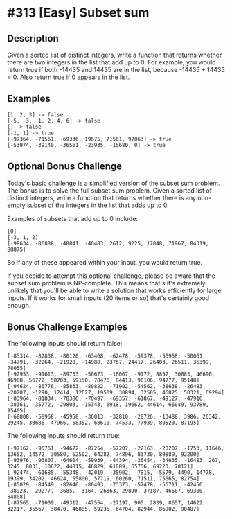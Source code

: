 # #313 [Easy] Subset sum
## Description
Given a sorted list of distinct integers, write a function that returns whether there are two integers in the list that add up to 0.
For example, you would return true if both -14435 and 14435 are in the list, because -14435 + 14435 = 0.
Also return true if 0 appears in the list.

## Examples
```
[1, 2, 3] -> false
[-5, -3, -1, 2, 4, 6] -> false
[] -> false
[-1, 1] -> true
[-97364, -71561, -69336, 19675, 71561, 97863] -> true
[-53974, -39140, -36561, -23935, -15680, 0] -> true
```

## Optional Bonus Challenge
Today's basic challenge is a simplified version of the subset sum problem.
The bonus is to solve the full subset sum problem.
Given a sorted list of distinct integers, write a function that returns whether there is any non-empty subset of the integers in the list that adds up to 0.

Examples of subsets that add up to 0 include:
```
[0]
[-3, 1, 2]
[-98634, -86888, -48841, -40483, 2612, 9225, 17848, 71967, 84319, 88875]
```
So if any of these appeared within your input, you would return true.

If you decide to attempt this optional challenge, please be aware that the subset sum problem is NP-complete. This means that's it's extremely unlikely that you'll be able to write a solution that works efficiently for large inputs. If it works for small inputs (20 items or so) that's certainly good enough.

## Bonus Challenge Examples
The following inputs should return false:
```
[-83314, -82838, -80120, -63468, -62478, -59378, -56958, -50061, -34791, -32264, -21928, -14988, 23767, 24417, 26403, 26511, 36399, 78055]
[-92953, -91613, -89733, -50673, -16067, -9172, 8852, 30883, 46690, 46968, 56772, 58703, 59150, 78476, 84413, 90106, 94777, 95148]
[-94624, -86776, -85833, -80822, -71902, -54562, -38638, -26483, -20207, -1290, 12414, 12627, 19509, 30894, 32505, 46825, 50321, 69294]
[-83964, -81834, -78386, -70497, -69357, -61867, -49127, -47916, -38361, -35772, -29803, -15343, 6918, 19662, 44614, 66049, 93789, 95405]
[-68808, -58968, -45958, -36013, -32810, -28726, -13488, 3986, 26342, 29245, 30686, 47966, 58352, 68610, 74533, 77939, 80520, 87195]
```

The following inputs should return true:
```
[-97162, -95761, -94672, -87254, -57207, -22163, -20207, -1753, 11646, 13652, 14572, 30580, 52502, 64282, 74896, 83730, 89889, 92200]
[-93976, -93807, -64604, -59939, -44394, -36454, -34635, -16483, 267, 3245, 8031, 10622, 44815, 46829, 61689, 65756, 69220, 70121]
[-92474, -61685, -55348, -42019, -35902, -7815, -5579, 4490, 14778, 19399, 34202, 46624, 55800, 57719, 60260, 71511, 75665, 82754]
[-85029, -84549, -82646, -80493, -73373, -57478, -56711, -42456, -38923, -29277, -3685, -3164, 26863, 29890, 37187, 46607, 69300, 84808]
[-87565, -71009, -49312, -47554, -27197, 905, 2839, 8657, 14622, 32217, 35567, 38470, 46885, 59236, 64704, 82944, 86902, 90487]
```